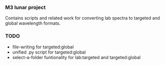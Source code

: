 ### M3 lunar project
Contains scripts and related work for converting lab spectra to targeted and global wavelength formats.

### TODO
- file-writing for targeted:global
- unified .py script for targeted:global
- select-a-folder funtionality for lab:targeted and targeted:global
